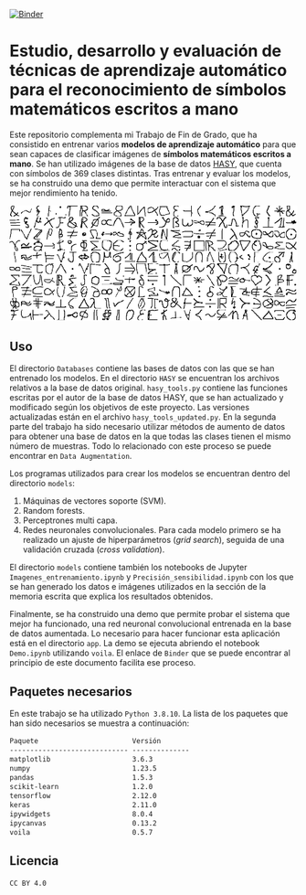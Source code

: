 [![Binder](https://mybinder.org/badge_logo.svg)](https://mybinder.org/v2/gh/BeBerasategi/symbol_demo/HEAD?urlpath=voila%2Frender%2Fapp%2FDemo.ipynb)

# Estudio, desarrollo y evaluación de técnicas de aprendizaje automático para el reconocimiento de símbolos matemáticos escritos a mano

Este repositorio complementa mi Trabajo de Fin de Grado, que ha consistido en entrenar varios **modelos de aprendizaje automático** para que sean capaces de clasificar imágenes de **símbolos matemáticos escritos a mano**. Se han utilizado imágenes de la base de datos [HASY](https://arxiv.org/pdf/1701.08380), que cuenta con símbolos de 369 clases distintas. Tras entrenar y evaluar los modelos, se ha construido una demo que permite interactuar con el sistema que mejor rendimiento ha tenido.

<p align="middle">
  <img src="Databases/HASY/hasy-overview_1.png" width="800" />
</p>

## Uso

El directorio `Databases` contiene las bases de datos con las que se han entrenado los modelos. En el directorio `HASY` se encuentran los archivos relativos a la base de datos original. `hasy_tools.py` contiene las funciones escritas por el autor de la base de datos HASY, que se han actualizado y modificado según los objetivos de este proyecto. Las versiones actualizadas están en el archivo `hasy_tools_updated.py`. En la segunda parte del trabajo ha sido necesario utilizar métodos de aumento de datos para obtener una base de datos en la que todas las clases tienen el mismo número de muestras. Todo lo relacionado con este proceso se puede encontrar en `Data Augmentation`.

Los programas utilizados para crear los modelos se encuentran dentro del directorio `models`:
1. Máquinas de vectores soporte (SVM).
2. Random forests.
3. Perceptrones multi capa.
4. Redes neuronales convolucionales.
Para cada modelo primero se ha realizado un ajuste de hiperparámetros (*grid search*), seguida de una validación cruzada (*cross validation*).

El directorio `models` contiene también los notebooks de Jupyter `Imagenes_entrenamiento.ipynb` y `Precisión_sensibilidad.ipynb` con los que se han generado los datos e imágenes utilizados en la sección de la memoria escrita que explica los resultados obtenidos.

Finalmente, se ha construido una demo que permite probar el sistema que mejor ha funcionado, una red neuronal convolucional entrenada en la base de datos aumentada. Lo necesario para hacer funcionar esta aplicación está en el directorio `app`. La demo se ejecuta abriendo el notebook `Demo.ipynb` utilizando `voila`. El enlace de `Binder` que se puede encontrar al principio de este documento facilita ese proceso.

## Paquetes necesarios

En este trabajo se ha utilizado `Python 3.8.10`. La lista de los paquetes que han sido necesarios se muestra a continuación:
```
Paquete                       Versión
----------------------------- --------------
matplotlib                    3.6.3
numpy                         1.23.5
pandas                        1.5.3
scikit-learn                  1.2.0
tensorflow                    2.12.0
keras                         2.11.0
ipywidgets                    8.0.4
ipycanvas                     0.13.2
voila                         0.5.7
```

## Licencia

`CC BY 4.0`
